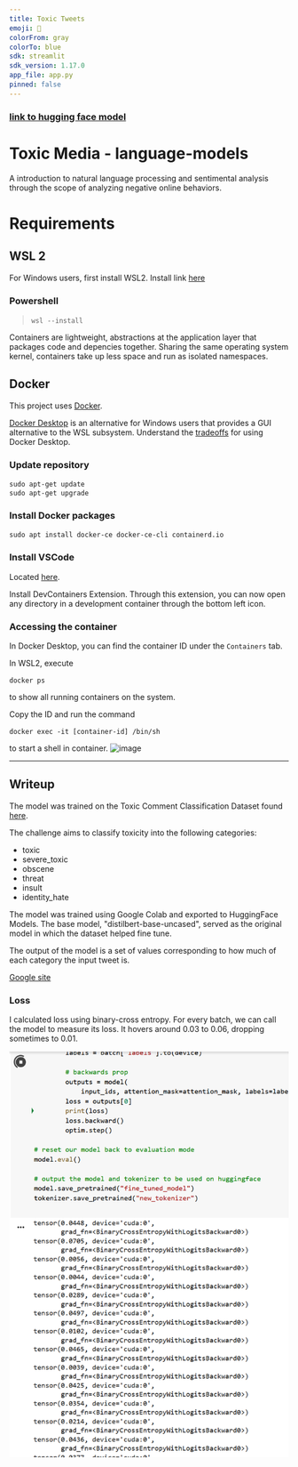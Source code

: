 ```yaml
---
title: Toxic Tweets
emoji: 🐢
colorFrom: gray
colorTo: blue
sdk: streamlit
sdk_version: 1.17.0
app_file: app.py
pinned: false
---
```


### [link to hugging face model](https://huggingface.co/spaces/davidchiii/toxic-tweets)

# Toxic Media - language-models

A introduction to natural language processing and sentimental analysis through the scope of analyzing negative online behaviors.

# Requirements

## WSL 2

For Windows users, first install WSL2. Install link [here](https://learn.microsoft.com/en-us/windows/wsl/install)

### Powershell

> `wsl --install`

Containers are lightweight, abstractions at the application layer that packages code and depencies together. Sharing the same operating system kernel, containers take up less space and run as isolated namespaces.

## Docker

This project uses [Docker](https://docs.docker.com/engine/install).

[Docker Desktop](https://docs.docker.com/desktop/install/windows-install/) is an alternative for Windows users that provides a GUI alternative to the WSL subsystem. Understand the [tradeoffs](https://www.docker.com/blog/guest-blog-deciding-between-docker-desktop-and-a-diy-solution/) for using Docker Desktop.

### Update repository

```
sudo apt-get update
sudo apt-get upgrade
```

### Install Docker packages

```
sudo apt install docker-ce docker-ce-cli containerd.io
```

### Install VSCode

Located [here](https://code.visualstudio.com/download).

Install DevContainers Extension.
Through this extension, you can now open any directory in a development container through the bottom left icon.

### Accessing the container

In Docker Desktop, you can find the container ID under the `Containers` tab.

In WSL2, execute
```
docker ps
```
to show all running containers on the system.

Copy the ID and run the command
```
docker exec -it [container-id] /bin/sh
```
to start a shell in container.
![image](https://user-images.githubusercontent.com/31455973/227805121-b89492fd-26d6-4ace-89b1-080156494716.png)

---

## Writeup

The model was trained on the Toxic Comment Classification Dataset found [here](https://www.kaggle.com/competitions/jigsaw-toxic-comment-classification-challenge/data).

The challenge aims to classify toxicity into the following categories:

- toxic
- severe_toxic
- obscene
- threat
- insult
- identity_hate

The model was trained using Google Colab and exported to HuggingFace Models. The base model, "distilbert-base-uncased", served as the original model in which the dataset helped fine tune.

The output of the model is a set of values corresponding to how much of each category the input tweet is.

[Google site](https://sites.google.com/nyu.edu/toxic-tweets/home)

### Loss

I calculated loss using binary-cross entropy. For every batch, we can call the model to measure its loss.
It hovers around 0.03 to 0.06, dropping sometimes to 0.01.

![loss](media/loss.png)
